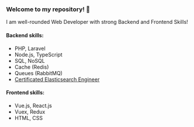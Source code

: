 ### Welcome to my repository! 👋

I am well-rounded Web Developer with strong Backend and Frontend Skills!

<!--
### Completed projects by me and my team:
- Internal platoform for managing, analyzing documents with ML API.<br>
PHP, Laravel, Docker, Elasticsearch, MySQL, Vue.js

- Platform for managing residential complex.<br>
Node.js, Vue.js, MySQL, Docker

- Service for streamers.<br>
PHP, Laravel, Vue.js, Websockets, Integration with OBS
Real time receiving donates, text to speech (donate's text), audio visualizer and cutter.
-->

#### Backend skills:
- PHP, Laravel
- Node.js, TypeScript
- SQL, NoSQL
- Cache (Redis)
- Queues (RabbitMQ)
- [Certificated Elasticsearch Engineer](https://certified.elastic.co/1666f93e-ed62-4be2-a3bf-77504f55f633)

#### Frontend skills:
- Vue.js, React.js
- Vuex, Redux
- HTML, CSS

<!--
[E-mail me if you need custom Web Solution!](mailto:dimauuvin@gmail.com)<br>
[Telegram me if you need custom Web Solution!](https://t.me/dmitriyuvin)

### I'm Dmitriy Uvin - Full Stack Developer

#### :computer: My tech skills:
##### :brain: Backend
- PHP, Laravel
- Node, Express.js

##### :star: Frontend
- HTML/CSS (SASS, SCSS)
- JavaScript, Vue.js

##### :hammer: Another skills
- Ability to build app architecture
- Using Design Patterns
- SOLID, DRY, KISS

##### ⚡ Additional
- Git - GitHub, Bitbucket
- Docker, Elasticsearch
- Nginx, Apache
- VPS administration
- UNIX-based systems (Ubuntu)
- Unit testing (PHPUnit)
- Websockets
- Queues (Laravel)

#### :man: My soft skills:
- Persistent
- Sharp-witted
- Self-organized
- Observant
- Dreamer
- Sporty
- Reader


**dmitriy-uvin/dmitriy-uvin** is a ✨ _special_ ✨ repository because its `README.md` (this file) appears on your GitHub profile.

Here are some ideas to get you started:

- 🔭 I’m currently working on ...
- 🌱 I’m currently learning ...
- 👯 I’m looking to collaborate on ...
- 🤔 I’m looking for help with ...
- 💬 Ask me about ...
- 📫 How to reach me: ...
- 😄 Pronouns: ...
- ⚡ Fun fact: ...
-->
